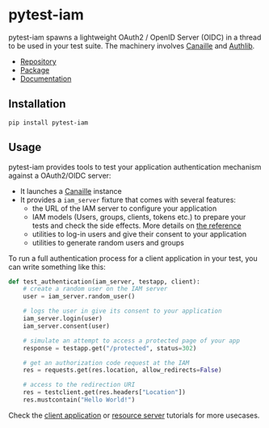 pytest-iam
==========

pytest-iam spawns a lightweight OAuth2 / OpenID Server (OIDC) in a thread to be used in your test suite.
The machinery involves [Canaille](https://canaille.yaal.coop) and [Authlib](https://authlib.org).

- [Repository](https://gitlab.com/yaal/pytest-iam)
- [Package](https://pypi.org/project/pytest-iam)
- [Documentation](https://pytest-iam.readthedocs.io)

Installation
------------

```console
pip install pytest-iam
```

Usage
-----

pytest-iam provides tools to test your application authentication mechanism against a OAuth2/OIDC server:

- It launches a [Canaille](https://canaille.yaal.coop) instance
- It provides a ``iam_server`` fixture that comes with several features:
    - the URL of the IAM server to configure your application
    - IAM models (Users, groups, clients, tokens etc.) to prepare your tests and check the side effects.
      More details on [the reference](https://pytest-iam.readthedocs.io/en/latest/reference.html)
    - utilities to log-in users and give their consent to your application
    - utilities to generate random users and groups

To run a full authentication process for a client application in your test,
you can write something like this:

```python
def test_authentication(iam_server, testapp, client):
    # create a random user on the IAM server
    user = iam_server.random_user()

    # logs the user in give its consent to your application
    iam_server.login(user)
    iam_server.consent(user)

    # simulate an attempt to access a protected page of your app
    response = testapp.get("/protected", status=302)

    # get an authorization code request at the IAM
    res = requests.get(res.location, allow_redirects=False)

    # access to the redirection URI
    res = testclient.get(res.headers["Location"])
    res.mustcontain("Hello World!")
```

Check the [client application](https://pytest-iam.readthedocs.io/en/latest/client-applications.html) or
[resource server](https://pytest-iam.readthedocs.io/en/latest/resource-servers.html) tutorials
for more usecases.
